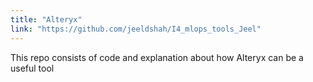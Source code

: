 ```yaml
---
title: "Alteryx"
link: "https://github.com/jeeldshah/I4_mlops_tools_Jeel"
---
```


This repo consists of code and explanation about how Alteryx can be a useful tool 
